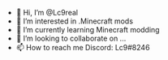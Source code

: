 - 👋 Hi, I’m @Lc9real
- 👀 I’m interested in .Minecraft mods
- 🌱 I’m currently learning Minecraft modding
- 💞️ I’m looking to collaborate on ...
- 📫 How to reach me Discord: Lc9#8246

<!---
Lc9real/Lc9real is a ✨ special ✨ repository because its `README.md` (this file) appears on your GitHub profile.
You can click the Preview link to take a look at your changes.
--->
